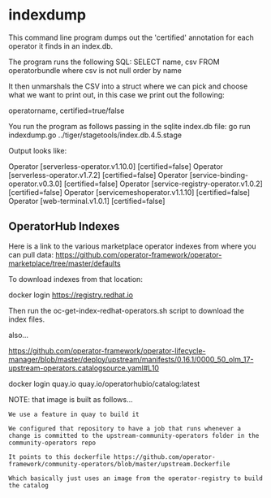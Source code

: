 # indexdump

This command line program dumps out the 'certified' annotation for each operator it finds in an index.db.

The program runs the following SQL:
SELECT name, csv FROM operatorbundle where csv is not null order by name

It then unmarshals the CSV into a struct where we can pick and choose what we
want to print out, in this case we print out the following:

operatorname, certified=true/false

You run the program as follows passing in the sqlite index.db file:
go run indexdump.go ../tiger/stagetools/index.db.4.5.stage

Output looks like:

Operator [serverless-operator.v1.10.0] [certified=false]
Operator [serverless-operator.v1.7.2] [certified=false]
Operator [service-binding-operator.v0.3.0] [certified=false]
Operator [service-registry-operator.v1.0.2] [certified=false]
Operator [servicemeshoperator.v1.1.10] [certified=false]
Operator [web-terminal.v1.0.1] [certified=false]

## OperatorHub Indexes

Here is a link to the various marketplace operator indexes from where you can pull
data:
https://github.com/operator-framework/operator-marketplace/tree/master/defaults

To download indexes from that location:

docker login https://registry.redhat.io

Then run the  oc-get-index-redhat-operators.sh script to download the index
files.

also...

https://github.com/operator-framework/operator-lifecycle-manager/blob/master/deploy/upstream/manifests/0.16.1/0000_50_olm_17-upstream-operators.catalogsource.yaml#L10

docker login quay.io
quay.io/operatorhubio/catalog:latest

NOTE:  that image is built as follows...

```
We use a feature in quay to build it

We configured that repository to have a job that runs whenever a change is committed to the upstream-community-operators folder in the community-operators repo

It points to this dockerfile https://github.com/operator-framework/community-operators/blob/master/upstream.Dockerfile

Which basically just uses an image from the operator-registry to build the catalog
```
